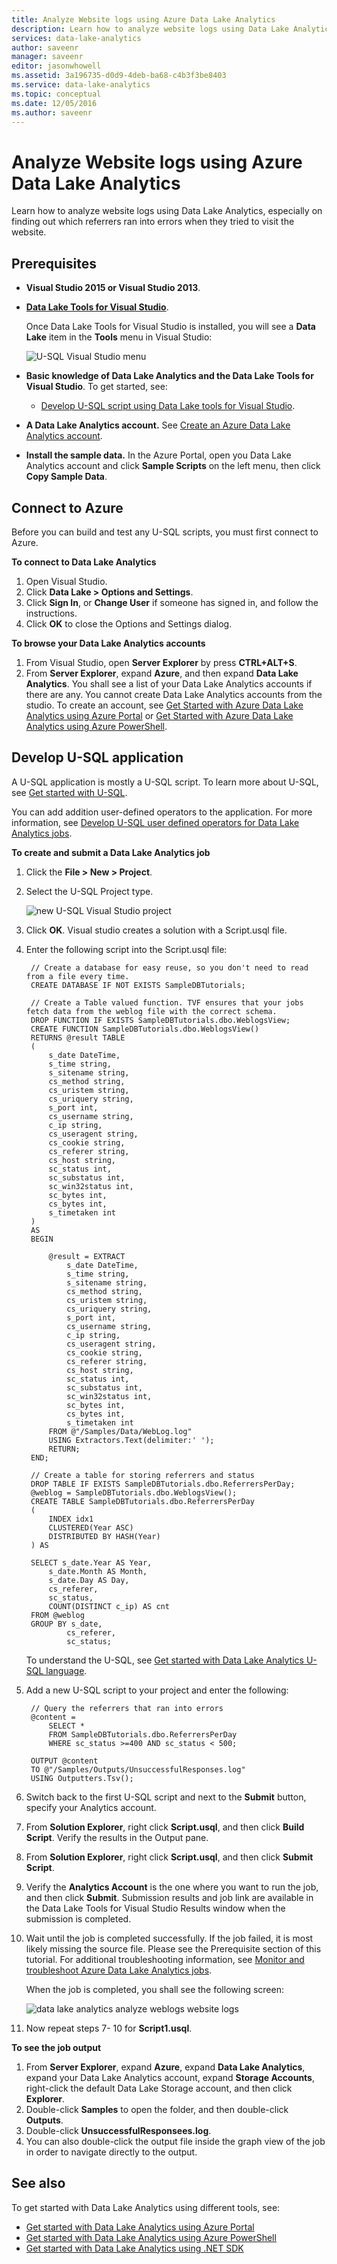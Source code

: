 ```yaml
---
title: Analyze Website logs using Azure Data Lake Analytics
description: Learn how to analyze website logs using Data Lake Analytics.
services: data-lake-analytics
author: saveenr
manager: saveenr
editor: jasonwhowell
ms.assetid: 3a196735-d0d9-4deb-ba68-c4b3f3be8403
ms.service: data-lake-analytics
ms.topic: conceptual
ms.date: 12/05/2016
ms.author: saveenr
---
```

# Analyze Website logs using Azure Data Lake Analytics
Learn how to analyze website logs using Data Lake Analytics, especially on finding out which referrers ran into errors when they tried to visit the website.

## Prerequisites
* **Visual Studio 2015 or Visual Studio 2013**.
* **[Data Lake Tools for Visual Studio](http://aka.ms/adltoolsvs)**.

    Once Data Lake Tools for Visual Studio is installed, you will see a **Data Lake** item in the **Tools** menu in Visual Studio:

    ![U-SQL Visual Studio menu](./media/data-lake-analytics-data-lake-tools-get-started/data-lake-analytics-data-lake-tools-menu.png)
* **Basic knowledge of Data Lake Analytics and the Data Lake Tools for Visual Studio**. To get started, see:

  * [Develop U-SQL script using Data Lake tools for Visual Studio](data-lake-analytics-data-lake-tools-get-started.md).
* **A Data Lake Analytics account.**  See [Create an Azure Data Lake Analytics account](data-lake-analytics-get-started-portal.md).
* **Install the sample data.** In the Azure Portal, open you Data Lake Analytics account and click **Sample Scripts** on the left menu, then click **Copy Sample Data**. 

## Connect to Azure
Before you can build and test any U-SQL scripts, you must first connect to Azure.

**To connect to Data Lake Analytics**

1. Open Visual Studio.
2. Click **Data Lake > Options and Settings**.
3. Click **Sign In**, or **Change User** if someone has signed in, and follow the instructions.
4. Click **OK** to close the Options and Settings dialog.

**To browse your Data Lake Analytics accounts**

1. From Visual Studio, open **Server Explorer** by press **CTRL+ALT+S**.
2. From **Server Explorer**, expand **Azure**, and then expand **Data Lake Analytics**. You shall see a list of your Data Lake Analytics accounts if there are any. You cannot create Data Lake Analytics accounts from the studio. To create an account, see [Get Started with Azure Data Lake Analytics using Azure Portal](data-lake-analytics-get-started-portal.md) or [Get Started with Azure Data Lake Analytics using Azure PowerShell](data-lake-analytics-get-started-powershell.md).

## Develop U-SQL application
A U-SQL application is mostly a U-SQL script. To learn more about U-SQL, see [Get started with U-SQL](data-lake-analytics-u-sql-get-started.md).

You can add addition user-defined operators to the application.  For more information, see [Develop U-SQL user defined operators for Data Lake Analytics jobs](data-lake-analytics-u-sql-develop-user-defined-operators.md).

**To create and submit a Data Lake Analytics job**

1. Click the **File > New > Project**.
2. Select the U-SQL Project type.

    ![new U-SQL Visual Studio project](./media/data-lake-analytics-data-lake-tools-get-started/data-lake-analytics-data-lake-tools-new-project.png)
3. Click **OK**. Visual studio creates a solution with a Script.usql file.
4. Enter the following script into the Script.usql file:

        // Create a database for easy reuse, so you don't need to read from a file every time.
        CREATE DATABASE IF NOT EXISTS SampleDBTutorials;

        // Create a Table valued function. TVF ensures that your jobs fetch data from the weblog file with the correct schema.
        DROP FUNCTION IF EXISTS SampleDBTutorials.dbo.WeblogsView;
        CREATE FUNCTION SampleDBTutorials.dbo.WeblogsView()
        RETURNS @result TABLE
        (
            s_date DateTime,
            s_time string,
            s_sitename string,
            cs_method string,
            cs_uristem string,
            cs_uriquery string,
            s_port int,
            cs_username string,
            c_ip string,
            cs_useragent string,
            cs_cookie string,
            cs_referer string,
            cs_host string,
            sc_status int,
            sc_substatus int,
            sc_win32status int,
            sc_bytes int,
            cs_bytes int,
            s_timetaken int
        )
        AS
        BEGIN

            @result = EXTRACT
                s_date DateTime,
                s_time string,
                s_sitename string,
                cs_method string,
                cs_uristem string,
                cs_uriquery string,
                s_port int,
                cs_username string,
                c_ip string,
                cs_useragent string,
                cs_cookie string,
                cs_referer string,
                cs_host string,
                sc_status int,
                sc_substatus int,
                sc_win32status int,
                sc_bytes int,
                cs_bytes int,
                s_timetaken int
            FROM @"/Samples/Data/WebLog.log"
            USING Extractors.Text(delimiter:' ');
            RETURN;
        END;

        // Create a table for storing referrers and status
        DROP TABLE IF EXISTS SampleDBTutorials.dbo.ReferrersPerDay;
        @weblog = SampleDBTutorials.dbo.WeblogsView();
        CREATE TABLE SampleDBTutorials.dbo.ReferrersPerDay
        (
            INDEX idx1
            CLUSTERED(Year ASC)
            DISTRIBUTED BY HASH(Year)
        ) AS

        SELECT s_date.Year AS Year,
            s_date.Month AS Month,
            s_date.Day AS Day,
            cs_referer,
            sc_status,
            COUNT(DISTINCT c_ip) AS cnt
        FROM @weblog
        GROUP BY s_date,
                cs_referer,
                sc_status;

    To understand the U-SQL, see [Get started with Data Lake Analytics U-SQL language](data-lake-analytics-u-sql-get-started.md).    
5. Add a new U-SQL script to your project and enter the following:

        // Query the referrers that ran into errors
        @content =
            SELECT *
            FROM SampleDBTutorials.dbo.ReferrersPerDay
            WHERE sc_status >=400 AND sc_status < 500;

        OUTPUT @content
        TO @"/Samples/Outputs/UnsuccessfulResponses.log"
        USING Outputters.Tsv();
6. Switch back to the first U-SQL script and next to the **Submit** button, specify your Analytics account.
7. From **Solution Explorer**, right click **Script.usql**, and then click **Build Script**. Verify the results in the Output pane.
8. From **Solution Explorer**, right click **Script.usql**, and then click **Submit Script**.
9. Verify the **Analytics Account** is the one where you want to run the job, and then click **Submit**. Submission results and job link are available in the Data Lake Tools for Visual Studio Results window when the submission is completed.
10. Wait until the job is completed successfully.  If the job failed, it is most likely missing the source file.  Please see the Prerequisite section of this tutorial. For additional troubleshooting information, see [Monitor and troubleshoot Azure Data Lake Analytics jobs](data-lake-analytics-monitor-and-troubleshoot-jobs-tutorial.md).

    When the job is completed, you shall see the following screen:

    ![data lake analytics analyze weblogs website logs](./media/data-lake-analytics-analyze-weblogs/data-lake-analytics-analyze-weblogs-job-completed.png)
11. Now repeat steps 7- 10 for **Script1.usql**.

**To see the job output**

1. From **Server Explorer**, expand **Azure**, expand **Data Lake Analytics**, expand your Data Lake Analytics account, expand **Storage Accounts**, right-click the default Data Lake Storage account, and then click **Explorer**.
2. Double-click **Samples** to open the folder, and then double-click **Outputs**.
3. Double-click **UnsuccessfulResponsees.log**.
4. You can also double-click the output file inside the graph view of the job in order to navigate directly to the output.

## See also
To get started with Data Lake Analytics using different tools, see:

* [Get started with Data Lake Analytics using Azure Portal](data-lake-analytics-get-started-portal.md)
* [Get started with Data Lake Analytics using Azure PowerShell](data-lake-analytics-get-started-powershell.md)
* [Get started with Data Lake Analytics using .NET SDK](data-lake-analytics-get-started-net-sdk.md)
